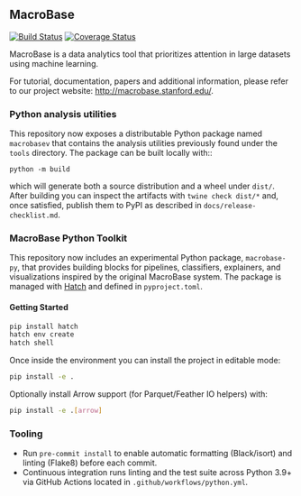 ## MacroBase 

[![Build Status](https://travis-ci.org/stanford-futuredata/macrobase.svg)](https://travis-ci.org/stanford-futuredata/macrobase)
[![Coverage Status](https://coveralls.io/repos/github/stanford-futuredata/macrobase/badge.svg?branch=master)](https://coveralls.io/github/stanford-futuredata/macrobase?branch=master)

MacroBase is a data analytics tool that prioritizes attention in large datasets using machine learning.

For tutorial, documentation, papers and additional information, please refer to our project website: http://macrobase.stanford.edu/.

### Python analysis utilities

This repository now exposes a distributable Python package named
``macrobasev`` that contains the analysis utilities previously found under the
``tools`` directory. The package can be built locally with::

    python -m build

which will generate both a source distribution and a wheel under ``dist/``.
After building you can inspect the artifacts with ``twine check dist/*`` and,
once satisfied, publish them to PyPI as described in
``docs/release-checklist.md``.
### MacroBase Python Toolkit

This repository now includes an experimental Python package, `macrobase-py`,
that provides building blocks for pipelines, classifiers, explainers, and
visualizations inspired by the original MacroBase system. The package is
managed with [Hatch](https://hatch.pypa.io/latest/) and defined in
`pyproject.toml`.

#### Getting Started

```bash
pip install hatch
hatch env create
hatch shell
```

Once inside the environment you can install the project in editable mode:

```bash
pip install -e .
```

Optionally install Arrow support (for Parquet/Feather IO helpers) with:

```bash
pip install -e .[arrow]
```

### Tooling

* Run `pre-commit install` to enable automatic formatting (Black/isort) and
  linting (Flake8) before each commit.
* Continuous integration runs linting and the test suite across Python 3.9+
  via GitHub Actions located in `.github/workflows/python.yml`.

